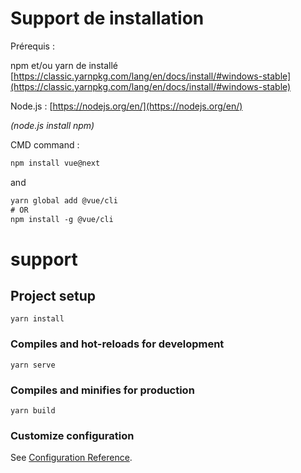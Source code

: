 # Support de installation

Prérequis :

npm et/ou yarn de installé  [https://classic.yarnpkg.com/lang/en/docs/install/#windows-stable](https://classic.yarnpkg.com/lang/en/docs/install/#windows-stable)

Node.js : [https://nodejs.org/en/](https://nodejs.org/en/)

*(node.js install npm)*

CMD command :

```html
npm install vue@next
```

and 

```html
yarn global add @vue/cli
# OR
npm install -g @vue/cli
```





# support

## Project setup
```
yarn install
```

### Compiles and hot-reloads for development
```
yarn serve
```

### Compiles and minifies for production
```
yarn build
```

### Customize configuration
See [Configuration Reference](https://cli.vuejs.org/config/).
